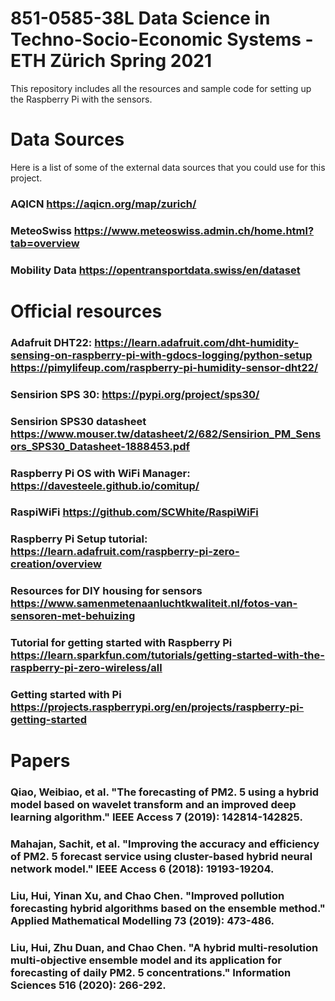 # 851-0585-38L Data Science in Techno-Socio-Economic Systems - ETH Zürich Spring 2021

This repository includes all the resources and sample code for setting up the Raspberry Pi with the sensors.

# Data Sources

Here is a list of some of the external data sources that you could use for this project. 

### AQICN https://aqicn.org/map/zurich/
### MeteoSwiss https://www.meteoswiss.admin.ch/home.html?tab=overview
### Mobility Data https://opentransportdata.swiss/en/dataset

# Official resources

### Adafruit DHT22: https://learn.adafruit.com/dht-humidity-sensing-on-raspberry-pi-with-gdocs-logging/python-setup https://pimylifeup.com/raspberry-pi-humidity-sensor-dht22/
### Sensirion SPS 30: https://pypi.org/project/sps30/
### Sensirion SPS30 datasheet https://www.mouser.tw/datasheet/2/682/Sensirion_PM_Sensors_SPS30_Datasheet-1888453.pdf
### Raspberry Pi OS with WiFi Manager: https://davesteele.github.io/comitup/
### RaspiWiFi https://github.com/SCWhite/RaspiWiFi
### Raspberry Pi Setup tutorial: https://learn.adafruit.com/raspberry-pi-zero-creation/overview
### Resources for DIY housing for sensors https://www.samenmetenaanluchtkwaliteit.nl/fotos-van-sensoren-met-behuizing
### Tutorial for getting started with Raspberry Pi https://learn.sparkfun.com/tutorials/getting-started-with-the-raspberry-pi-zero-wireless/all
### Getting started with Pi https://projects.raspberrypi.org/en/projects/raspberry-pi-getting-started


# Papers

### Qiao, Weibiao, et al. "The forecasting of PM2. 5 using a hybrid model based on wavelet transform and an improved deep learning algorithm." IEEE Access 7 (2019): 142814-142825.
### Mahajan, Sachit, et al. "Improving the accuracy and efficiency of PM2. 5 forecast service using cluster-based hybrid neural network model." IEEE Access 6 (2018): 19193-19204.
### Liu, Hui, Yinan Xu, and Chao Chen. "Improved pollution forecasting hybrid algorithms based on the ensemble method." Applied Mathematical Modelling 73 (2019): 473-486.
### Liu, Hui, Zhu Duan, and Chao Chen. "A hybrid multi-resolution multi-objective ensemble model and its application for forecasting of daily PM2. 5 concentrations." Information Sciences 516 (2020): 266-292.
